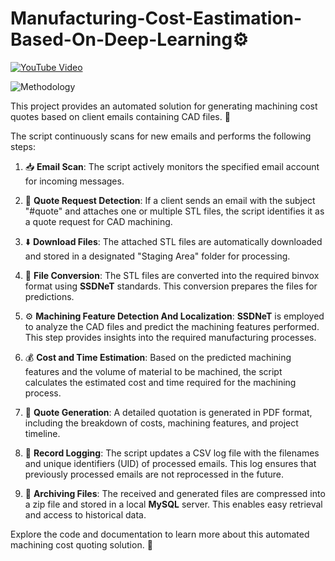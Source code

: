 
# Manufacturing-Cost-Eastimation-Based-On-Deep-Learning:gear:

[![YouTube Video](https://img.shields.io/badge/YouTube-Play-red?logo=youtube)](https://www.youtube.com/channel/UC1CFjeCcq3rScWMtbaY6M2g)

![Methodology](https://github.com/Rutwik1000/Manufacturing-Cost-Eastimation-Based-On-Deep-Learning/assets/116753318/4b385b14-5072-4533-9adb-5db2a2e29196)




This project provides an automated solution for generating machining cost quotes based on client emails containing CAD files. :email:

The script continuously scans for new emails and performs the following steps:

1. :inbox_tray: **Email Scan**: The script actively monitors the specified email account for incoming messages.

2. :mag_right: **Quote Request Detection**: If a client sends an email with the subject "#quote" and attaches one or multiple STL files, the script identifies it as a quote request for CAD machining.

3. :arrow_down: **Download Files**: The attached STL files are automatically downloaded and stored in a designated "Staging Area" folder for processing.

4. :arrows_counterclockwise: **File Conversion**: The STL files are converted into the required binvox format using **SSDNeT** standards. This conversion prepares the files for predictions.

5. :gear: **Machining Feature Detection And Localization**: **SSDNeT** is employed to analyze the CAD files and predict the machining features performed. This step provides insights into the required manufacturing processes.

6. :moneybag: **Cost and Time Estimation**: Based on the predicted machining features and the volume of material to be machined, the script calculates the estimated cost and time required for the machining process.

7. :page_with_curl: **Quote Generation**: A detailed quotation is generated in PDF format, including the breakdown of costs, machining features, and project timeline.

8. :memo: **Record Logging**: The script updates a CSV log file with the filenames and unique identifiers (UID) of processed emails. This log ensures that previously processed emails are not reprocessed in the future.

9. :file_folder: **Archiving Files**: The received and generated files are compressed into a zip file and stored in a local **MySQL** server. This enables easy retrieval and access to historical data.

Explore the code and documentation to learn more about this automated machining cost quoting solution. :rocket:


